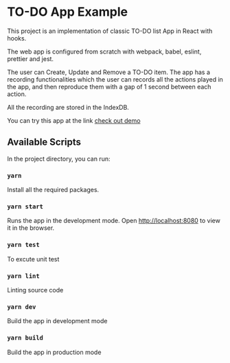 # TO-DO App Example

This project is an implementation of classic TO-DO list App in React with hooks.

The web app is configured from scratch with webpack, babel, eslint, prettier and jest.

The user can Create, Update and Remove a TO-DO item. The app has a recording functionalities which the user can records all the actions played in the app, and then reproduce them with a gap of 1 second between each action.

All the recording are stored in the IndexDB.

You can try this app at the link
[check out demo](https://matteoabbruzzo.github.io/todo-app/)

## Available Scripts

In the project directory, you can run:

### `yarn`

Install all the required packages.

### `yarn start`

Runs the app in the development mode.
Open [http://localhost:8080](http://localhost:8080) to view it in the browser.

### `yarn test`

To excute unit test

### `yarn lint`

Linting source code

### `yarn dev`

Build the app in development mode

### `yarn build`

Build the app in production mode
